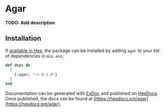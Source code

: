 # Agar

**TODO: Add description**

## Installation

If [available in Hex](https://hex.pm/docs/publish), the package can be installed
by adding `agar` to your list of dependencies in `mix.exs`:

```elixir
def deps do
  [
    {:agar, "~> 0.1.0"}
  ]
end
```

Documentation can be generated with [ExDoc](https://github.com/elixir-lang/ex_doc)
and published on [HexDocs](https://hexdocs.pm). Once published, the docs can
be found at [https://hexdocs.pm/agar](https://hexdocs.pm/agar).


